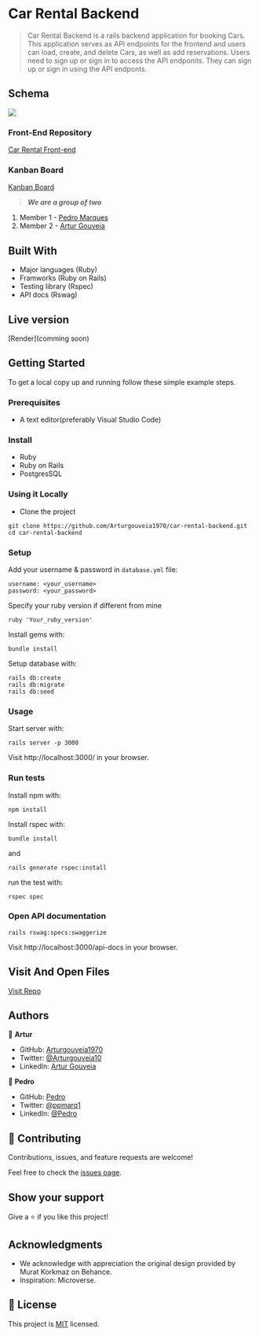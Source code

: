 # Car Rental Backend

> Car Rental Backend is a rails backend application for booking Cars. This application serves as API endpoints for the frontend and users can load, create, and delete Cars, as well as add reservations. Users need to sign up or sign in to access the API endponits. They can sign up or sign in using the API endponts.

## Schema
![](./app/assets/images/diagram.png)

### Front-End Repository

[Car Rental Front-end](https://github.com/Arturgouveia1970/car-rental-frontend)

### Kanban Board
[Kanban Board](https://github.com/users/Arturgouveia1970/projects/7)



> ***We are a group of two***
1. Member 1 - [Pedro Marques](https://github.com/ppmarq1)
2. Member 2 - [Artur Gouveia](https://github.com/Arturgouveia1970)


## Built With

- Major languages (Ruby)
- Framworks (Ruby on Rails)
- Testing library (Rspec)
- API docs (Rswag)

## Live version

[Render](comming soon)

## Getting Started

To get a local copy up and running follow these simple example steps.

### Prerequisites
- A text editor(preferably Visual Studio Code)

### Install
- Ruby
- Ruby on Rails
- PostgresSQL

### Using it Locally

- Clone the project
```
git clone https://github.com/Arturgouveia1970/car-rental-backend.git
cd car-rental-backend
```

### Setup

Add your username & password in `database.yml` file:
```
username: <your_username>
password: <your_password>
```
Specify your ruby version if different from mine
```
ruby 'Your_ruby_version'
```

Install gems with:

```
bundle install
```

Setup database with:

```
rails db:create
rails db:migrate
rails db:seed
```
### Usage

Start server with:

```
rails server -p 3000
```

Visit http://localhost:3000/ in your browser.

### Run tests

Install npm with:

```
npm install
```

Install rspec with:

```
bundle install
```

and

```
rails generate rspec:install
```

run the test with:

```
rspec spec
```
### Open API documentation

```
rails rswag:specs:swaggerize
```

Visit http://localhost:3000/api-docs in your browser.

## Visit And Open Files

[Visit Repo](https://github.com/Arturgouveia1970/car-rental-backend.git)


## Authors

👤 **Artur**

- GitHub: [Arturgouveia1970](https://github.com/Arturgouveia1970)
- Twitter: [@Arturgouveia10](https://twitter.com/Arturgouveia10)
- LinkedIn: [Artur Gouveia](https://www.linkedin.com/in/artur-gouveia/)

👤 **Pedro**

- GitHub: [Pedro](https://github.com/ppmarq1)
- Twitter: [@ppmarq1](https://twitter.com/ppmarq1)
- LinkedIn: [@Pedro](https://br.linkedin.com/in/pedroalmeidamarques/)


## 🤝 Contributing

Contributions, issues, and feature requests are welcome!

Feel free to check the [issues page](https://github.com/Arturgouveia1970/car-rental-backend/issues).

## Show your support

Give a ⭐️ if you like this project!

## Acknowledgments
-  We acknowledge with appreciation the original design provided by Murat Korkmaz on Behance.
- Inspiration: Microverse.

## 📝 License

This project is [MIT](https://choosealicense.com/licenses/mit/) licensed.

